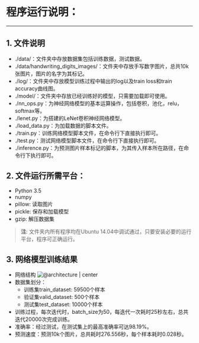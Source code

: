 # 程序运行说明：
-----

## 1. 文件说明
- ./data/：文件夹中存放数据集包括训练数据，测试数据。
- ./data/handwriting_digits_images/：文件夹中存放手写数字图片，总共10k张图片，图片的名字为其标记。
- ./log/：文件夹中存放模型训练过程中输出的log以及train loss和train accuracy曲线图。
- ./model/：文件夹中存放已经训练好的模型，只需要加载即可使用。
- ./nn_ops.py：为神经网络模型的基本运算操作，包括卷积，池化，relu，softmax等。
- ./lenet.py：为搭建的LeNet卷积神经网络模型。
- ./load_data.py：为加载数据的脚本文件。
- ./train.py：训练网络模型脚本文件，在命令行下直接执行即可。
- ./test.py：测试网络模型脚本文件，在命令行下直接执行即可。
- ./inference.py：为预测图片样本标记的脚本，为其传入样本所在路径，在命令行下执行即可。
## 2. 文件运行所需平台：
- Python 3.5
- numpy
- pillow: 读取图片
- pickle: 保存和加载模型
- gzip: 解压数据集
> **注**: 文件夹内所有程序均在Ubuntu 14.04中调试通过，只要安装必要的运行平台，程序可正确运行。

## 3. 网络模型训练结果
- 网络结构
![@architecture | center](https://github.com/insightcs/DeepLearning/blob/master/mnist/log/architecture.jpg)
- 数据集划分： 
  - 训练集train_dataset: 59500个样本
  - 验证集valid_dataset: 500个样本
  - 测试集test_dataset: 10000个样本
- 训练过程，每次迭代时，batch_size为50，每迭代一次耗时25秒左右，总共迭代20000次完成训练。
- 准确率：经过测试，在测试集上的最高准确率可达98.19%。
- 预测速度：预测10k个图片，总共耗时276.556秒，每个样本耗时0.028秒。
